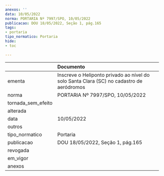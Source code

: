 ```yaml
---
anexos: ''
data: 10/05/2022
norma: PORTARIA Nº 7997/SPO, 10/05/2022
publicacao: DOU 18/05/2022, Seção 1, pág.165
tags:
- portaria
tipo_normatico: Portaria
hide: 
- toc 
 
---
```


|                    | Documento                                                                                |
|:-------------------|:-----------------------------------------------------------------------------------------|
| ementa             | Inscreve o Heliponto privado ao nível do solo Santa Clara (SC) no cadastro de aeródromos |
| norma              | PORTARIA Nº 7997/SPO, 10/05/2022                                                         |
| tornada_sem_efeito |                                                                                          |
| alterada           |                                                                                          |
| data               | 10/05/2022                                                                               |
| outros             |                                                                                          |
| tipo_normatico     | Portaria                                                                                 |
| publicacao         | DOU 18/05/2022, Seção 1, pág.165                                                         |
| revogada           |                                                                                          |
| em_vigor           |                                                                                          |
| anexos             |                                                                                          |